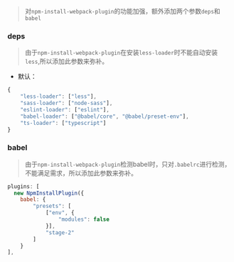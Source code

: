> 对`npm-install-webpack-plugin`的功能加强，额外添加两个参数`deps`和`babel`


### deps

> 由于`npm-install-webpack-plugin`在安装`less-loader`时不能自动安装`less`,所以添加此参数来弥补。

- 默认：

```js
{
    "less-loader": ["less"],
    "sass-loader": ["node-sass"],
    "eslint-loader": ["eslint"],
    "babel-loader": ["@babel/core", "@babel/preset-env"],
    "ts-loader": ["typescript"]
}
```


### babel

> 由于`npm-install-webpack-plugin`检测babel时，只对`.babelrc`进行检测，不能满足需求，所以添加此参数来弥补。

```js
plugins: [
  new NpmInstallPlugin({
    babel: {
        "presets": [
            ["env", {
                "modules": false
            }],
            "stage-2"
        ]
    }
],
```